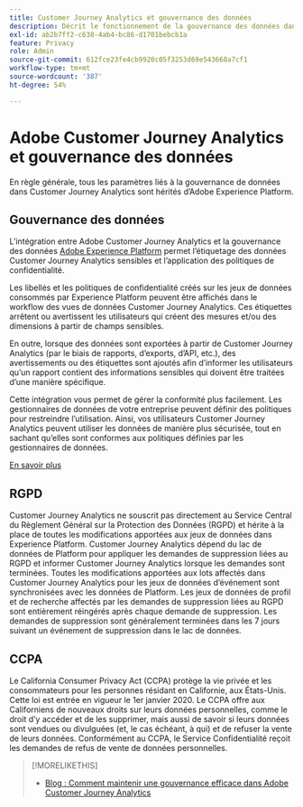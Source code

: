 ```yaml
---
title: Customer Journey Analytics et gouvernance des données
description: Décrit le fonctionnement de la gouvernance des données dans Customer Journey Analytics.
exl-id: ab2b7ff2-c638-4ab4-bc86-d1701bebcb1a
feature: Privacy
role: Admin
source-git-commit: 612fce23fe4cb9920c05f3253d69e543668a7cf1
workflow-type: tm+mt
source-wordcount: '387'
ht-degree: 54%

---
```


# Adobe Customer Journey Analytics et gouvernance des données

En règle générale, tous les paramètres liés à la gouvernance de données dans Customer Journey Analytics sont hérités d’Adobe Experience Platform.

## Gouvernance des données

L’intégration entre Adobe Customer Journey Analytics et la gouvernance des données [Adobe Experience Platform](https://experienceleague.adobe.com/docs/experience-platform/data-governance/home.html?lang=fr) permet l’étiquetage des données Customer Journey Analytics sensibles et l’application des politiques de confidentialité.

Les libellés et les politiques de confidentialité créés sur les jeux de données consommés par Experience Platform peuvent être affichés dans le workflow des vues de données Customer Journey Analytics. Ces étiquettes arrêtent ou avertissent les utilisateurs qui créent des mesures et/ou des dimensions à partir de champs sensibles.

En outre, lorsque des données sont exportées à partir de Customer Journey Analytics (par le biais de rapports, d’exports, d’API, etc.), des avertissements ou des étiquettes sont ajoutés afin d’informer les utilisateurs qu’un rapport contient des informations sensibles qui doivent être traitées d’une manière spécifique.

Cette intégration vous permet de gérer la conformité plus facilement. Les gestionnaires de données de votre entreprise peuvent définir des politiques pour restreindre l’utilisation. Ainsi, vos utilisateurs Customer Journey Analytics peuvent utiliser les données de manière plus sécurisée, tout en sachant qu’elles sont conformes aux politiques définies par les gestionnaires de données.

[En savoir plus](/help/data-views/data-governance.md)

## RGPD

Customer Journey Analytics ne souscrit pas directement au Service Central du Règlement Général sur la Protection des Données (RGPD) et hérite à la place de toutes les modifications apportées aux jeux de données dans Experience Platform. Customer Journey Analytics dépend du lac de données de Platform pour appliquer les demandes de suppression liées au RGPD et informer Customer Journey Analytics lorsque les demandes sont terminées. Toutes les modifications apportées aux lots affectés dans Customer Journey Analytics pour les jeux de données d’événement sont synchronisées avec les données de Platform. Les jeux de données de profil et de recherche affectés par les demandes de suppression liées au RGPD sont entièrement réingérés après chaque demande de suppression. Les demandes de suppression sont généralement terminées dans les 7 jours suivant un événement de suppression dans le lac de données.

## CCPA

Le California Consumer Privacy Act (CCPA) protège la vie privée et les consommateurs pour les personnes résidant en Californie, aux États-Unis. Cette loi est entrée en vigueur le 1er janvier 2020.
Le CCPA offre aux Californiens de nouveaux droits sur leurs données personnelles, comme le droit d’y accéder et de les supprimer, mais aussi de savoir si leurs données sont vendues ou divulguées (et, le cas échéant, à qui) et de refuser la vente de leurs données.
Conformément au CCPA, le Service Confidentialité reçoit les demandes de refus de vente de données personnelles.

>[!MORELIKETHIS]
>
>* [Blog : Comment maintenir une gouvernance efficace dans Adobe Customer Journey Analytics ](https://experienceleaguecommunities.adobe.com/t5/adobe-analytics-blogs/bg-p/adobe-analytics-blogs/page/4)
